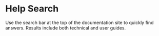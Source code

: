 # Help Search

Use the search bar at the top of the documentation site to quickly find answers. Results include both technical and user guides.
